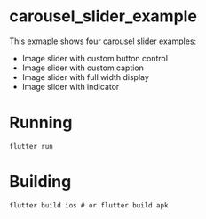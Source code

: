 # carousel_slider_example

This exmaple shows four carousel slider examples:

- Image slider with custom button control
- Image slider with custom caption
- Image slider with full width display
- Image slider with indicator

# Running

```
flutter run
```

# Building

```
flutter build ios # or flutter build apk
```